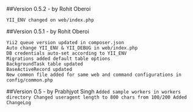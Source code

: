 ##Version 0.5.2 - by Rohit Oberoi
```
YII_ENV changed on web/index.php 
```
##Version 0.5.1 - by Rohit Oberoi
```
Yii2 queue version updated in composer.json
Auto change YII_ENV & YII_DEBUG in web/index.php
DB credentials auto-set according to YII_ENV
Migrations added default table options
BackgroundTask table updated
BaseActiveRecord updated
New common file added for same web and command configurations in config/common.php 
```

##Version 0.5 - by Prabhjyot Singh
``
Added sample workers in workers directory
Changed useragent length to 800 chars from 100/200
Added ChangeLog
``
